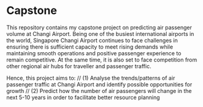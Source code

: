 # Capstone
This repository contains my capstone project on predicting air passenger volume at Changi Airport. 
Being one of the busiest international airports in the world, Singapore Changi Airport continues to face challenges in ensuring there is sufficient capacity to meet rising demands while maintaining smooth operations and positive passenger experience to remain competitive. At the same time, it is also set to face competition from other regional air hubs for traveller and passenger traffic.

Hence, this project aims to:
// (1) Analyse the trends/patterns of air passenger traffic at Changi Airport and identify possible opportunities for growth
// (2) Predict how the number of air passengers will change in the next 5-10 years in order to facilitate better resource planning
